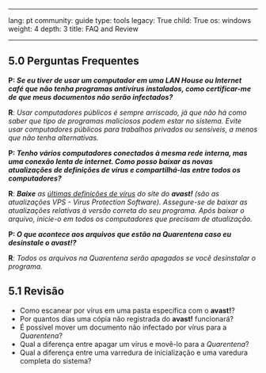 

---

lang: pt
community: guide
type: tools
legacy: True
child: True
os: windows
weight: 4
depth: 3
title: FAQ and Review 

---

## 5.0 Perguntas Frequentes ##

<div class="background" markdown="1">

**P: *Se eu tiver de usar um computador em uma LAN House ou Internet café que não tenha programas antivírus instalados, como certificar-me de que meus documentos não serão infectados?***

**R**: *Usar computadores públicos é sempre arriscado, já que não há como saber que tipo de programas maliciosos podem estar no sistema. Evite usar computadores públicos para trabalhos privados ou sensíveis, a menos que não tenha alternativas.*

**P: *Tenho vários computadores conectados à mesma rede interna, mas uma conexão lenta de internet. Como posso baixar as novas atualizações de definições de vírus e compartilhá-las entre todos os computadores?***

**R**: ***Baixe** as [últimas definições de vírus](http://www.avast.com/download-update) do site do **avast!** (são as atualizações VPS - Virus Protection Software). Assegure-se de baixar as atualizações relativas à versão correta do seu programa. Após baixar o arquivo, inicie-o em todos os computadores que precisam de atualização.*

**P: *O que acontece aos arquivos que estão na Quarentena caso eu desinstale o avast!?***

**R**: *Todos os arquivos na Quarentena serão apagados se você desinstalar o programa.*

</div>

## 5.1 Revisão ##

- Como escanear por vírus em uma pasta específica com o **avast!**?	
- Por quantos dias uma cópia não registrada do **avast!** funcionará?
- É possível mover um documento não infectado por vírus para a *Quarentena*?
- Qual a diferença entre apagar um vírus e movê-lo para a *Quarentena*?
- Qual a diferença entre uma varredura de inicialização e uma varedura completa do sistema?


